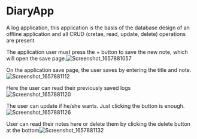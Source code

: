 # DiaryApp
A log application, this application is the basis of the database design of an offline application and all CRUD (cretae, read, update, delete) operations are present

The application user must press the + button to save the new note, which will open the save page.![Screenshot_1657881057](https://user-images.githubusercontent.com/67163842/179206572-523bd90b-a9e1-45ae-8bca-24ce2e1cf626.png)


On the application save page, the user saves by entering the title and note.
![Screenshot_1657881112](https://user-images.githubusercontent.com/67163842/179206865-60db3531-0c2d-41b4-a751-0e5ff8bd6a7c.png)


Here the user can read their previously saved logs![Screenshot_1657881120](https://user-images.githubusercontent.com/67163842/179207105-30b28da3-cec1-461d-a299-f73958dd80f6.png)


The user can update if he/she wants. Just clicking the button is enough.![Screenshot_1657881126](https://user-images.githubusercontent.com/67163842/179207308-81c98ece-f7bd-4cf6-8992-b1560c73affa.png)


User can read their notes here or delete them by clicking the delete button at the bottom![Screenshot_1657881132](https://user-images.githubusercontent.com/67163842/179207519-6f9f8609-40c9-4eac-8194-65dd743f25c0.png)
